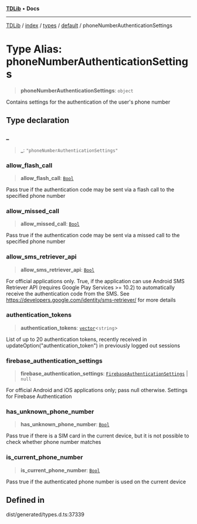 [**TDLib**](../../../../../../README.md) • **Docs**

***

[TDLib](../../../../../../modules.md) / [index](../../../../../README.md) / [types](../../../README.md) / [default](../README.md) / phoneNumberAuthenticationSettings

# Type Alias: phoneNumberAuthenticationSettings

> **phoneNumberAuthenticationSettings**: `object`

Contains settings for the authentication of the user's phone number

## Type declaration

### \_

> **\_**: `"phoneNumberAuthenticationSettings"`

### allow\_flash\_call

> **allow\_flash\_call**: [`Bool`](Bool.md)

Pass true if the authentication code may be sent via a flash call to the specified phone number

### allow\_missed\_call

> **allow\_missed\_call**: [`Bool`](Bool.md)

Pass true if the authentication code may be sent via a missed call to the specified phone number

### allow\_sms\_retriever\_api

> **allow\_sms\_retriever\_api**: [`Bool`](Bool.md)

For official applications only. True, if the application can use Android SMS Retriever API (requires Google Play Services >= 10.2) to automatically receive the authentication code from the SMS. See https://developers.google.com/identity/sms-retriever/ for more details

### authentication\_tokens

> **authentication\_tokens**: [`vector`](vector.md)\<`string`\>

List of up to 20 authentication tokens, recently received in updateOption("authentication_token") in previously logged out sessions

### firebase\_authentication\_settings

> **firebase\_authentication\_settings**: [`FirebaseAuthenticationSettings`](FirebaseAuthenticationSettings.md) \| `null`

For official Android and iOS applications only; pass null otherwise. Settings for Firebase Authentication

### has\_unknown\_phone\_number

> **has\_unknown\_phone\_number**: [`Bool`](Bool.md)

Pass true if there is a SIM card in the current device, but it is not possible to check whether phone number matches

### is\_current\_phone\_number

> **is\_current\_phone\_number**: [`Bool`](Bool.md)

Pass true if the authenticated phone number is used on the current device

## Defined in

dist/generated/types.d.ts:37339
